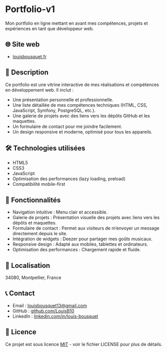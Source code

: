 # Portfolio-v1

Mon portfolio en ligne mettant en avant mes compétences, projets et expériences en tant que développeur web.

## 🌐 Site web
- [louisbousquet.fr](https://www.louisbousquet.orktk.fr)

## 📝 Description
Ce portfolio est une vitrine interactive de mes réalisations et compétences en développement web. 
Il inclut :
- Une présentation personnelle et professionnelle.
- Une liste détaillée de mes compétences techniques (HTML, CSS, JavaScript, Symfony, PostgreSQL, etc.).
- Une galerie de projets avec des liens vers les dépôts GitHub et les maquettes.
- Un formulaire de contact pour me joindre facilement.
- Un design responsive et moderne, optimisé pour tous les   appareils.

## 🛠 Technologies utilisées
- HTML5
- CSS3
- JavaScript
- Optimisation des performances (lazy loading, preload)
- Compatibilité mobile-first

## 📱 Fonctionnalités
- Navigation intuitive : Menu clair et accessible.
- Galerie de projets : Présentation visuelle des projets avec liens vers les dépôts et maquettes.
- Formulaire de contact : Permet aux visiteurs de m’envoyer un message directement depuis le site.
- Intégration de widgets : Deezer pour partager mes goûts musicaux.
- Responsive design : Adapté aux mobiles, tablettes et ordinateurs.
- Optimisation des performances : Chargement rapide et fluide.

## 📍 Localisation
34080, Montpellier, France

## 📞 Contact
- Email : louisbousquet13@gmail.com
- GitHub :  [github.com/LouisB10](https://github.com/LouisB10)
- LinkedIn : [linkedin.com/in/louis-bousquet](https://www.linkedin.com/in/louis-bousquet-7077aa281/)

## 📄 Licence
Ce projet est sous licence [MIT](LICENSE) - voir le fichier LICENSE pour plus de détails.